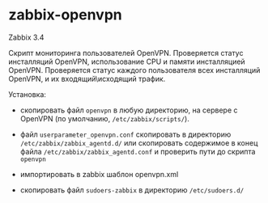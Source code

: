 # zabbix-openvpn
Zabbix 3.4

Скрипт мониторинга пользователей OpenVPN.
Проверяется статус инсталляций OpenVPN, использование CPU и памяти инсталляцией OpenVPN.
Проверяется статус каждого пользователя всех инсталляций OpenVPN, и их входящий\исходящий трафик.

Установка:

 * скопировать файл `openvpn` в любую директорию, на сервере с OpenVPN (по умолчанию, `/etc/zabbix/scripts/`).
	
 * файл `userparameter_openvpn.conf` скопировать в директорию `/etc/zabbix/zabbix_agentd.d/` или скопировать содержимое
   в конец файла `/etc/zabbix/zabbix_agentd.conf` и проверить пути до скрипта `openvpn`
	
 * импортировать в zabbix шаблон openvpn.xml

 * скопировать файл `sudoers-zabbix` в директорию `/etc/sudoers.d/`
